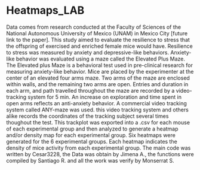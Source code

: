 # Heatmaps_LAB
Data comes from research conducted at the Faculty of Sciences of the National Autonomous University of Mexico (UNAM) in Mexico City [future link to the paper]. This study aimed to evaluate the resilience to stress  that the offspring of exercised and enriched female mice would have. Resilience to stress was measured by anxiety and depressive-like behaviors. Anxiety-like behavior was evaluated using a maze called the Elevated Plus Maze. The Elevated plus Maze is a behavioral test used in pre-clinical research for measuring anxiety-like behavior. Mice are placed by the experimenter at the center of an elevated four arms maze. Two arms of the maze are enclosed within walls, and the remaining two arms are open. Entries and duration in each arm,  and path travelled throughout the maze are recorded by a video-tracking system for 5 min. An increase on exploration and time spent in open arms reflects an anti-anxiety behavior. A commercial video tracking system called ANY-maze was used. this video tracking system and others alike records the coordinates of the tracking subject several times thoughout the test. This trackplot was exported into a .csv for each mouse of each experimental group and then analyzed to generate a heatmap and/or density map  for each experimental group. Six heatmaps were generated for the 6 experimental groups. Each heatmap indicates  the density of mice activity from each experimental group.
The main code was written by Cesar3228, the Data was obtain by Jimena A., the functions were compiled by Santiago R. and all the work was verify by Monserrat S.
